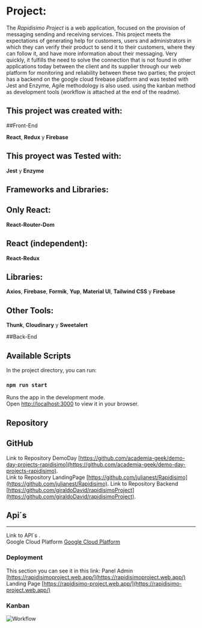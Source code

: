 # Project:

The *Rapidisimo Project* is a web application, focused on the provision of messaging sending and receiving services.
This project meets the expectations of generating help for customers, users and administrators in which they can verify their product to send it to their customers, where they can follow it, and have more information about their messaging.
Very quickly, it fulfills the need to solve the connection that is not found in other applications today between the client and its supplier through our web platform for monitoring and reliability between these two parties; the project has a backend on the google cloud firebase platform and was tested with Jest and Enzyme, Agile methodology is also used.
using the kanban method as development tools (workflow is attached at the end of the readme).

## This project was created with:


##Front-End


**React**, **Redux** y **Firebase**

## This proyect was Tested with:

**Jest** y **Enzyme**

## Frameworks and Libraries:


Only React:
---
**React-Router-Dom** 

React (independent):
---
**React-Redux**

Libraries:
---
**Axios**, **Firebase**, **Formik**, **Yup**, **Material UI**, **Tailwind CSS** y **Firebase**

Other Tools:
---
**Thunk**, **Cloudinary** y **Sweetalert**

##Back-End


## Available Scripts

In the project directory, you can run:

### `npm run start`

Runs the app in the development mode.\
Open [http://localhost:3000](http://localhost:3000) to view it in your browser.

## Repository
**GitHub**  
---

Link to Repository DemoDay [https://github.com/academia-geek/demo-day-projects-rapidisimo](https://github.com/academia-geek/demo-day-projects-rapidisimo).  
Link to Repository LandingPage [https://github.com/julianest/Rapidisimo](https://github.com/julianest/Rapidisimo).
Link to Repository Backend [https://github.com/giraldoDavid/rapidisimoProject](https://github.com/giraldoDavid/rapidisimoProject).

## Api´s
---
Link to API´s .\
Google Cloud Platform [Google Cloud Platform](https://console.cloud.google.com/)



### Deployment

This section you can see it in this link: 
Panel Admin [https://rapidisimoproject.web.app/](https://rapidisimoproject.web.app/)
Landing Page [https://rapidisimo-project.web.app/](https://rapidisimo-project.web.app/)
### Kanban

![Workflow](https://res.cloudinary.com/docutv7ug/image/upload/v1653450845/PT-Wheather/KanbanPt-Weather_xqabr7.png "WorkFlow")
